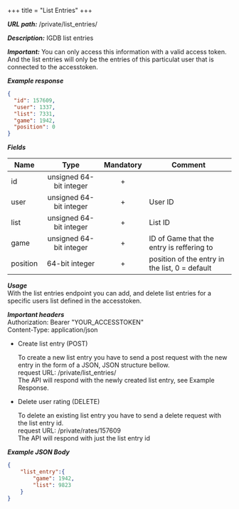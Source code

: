 +++
title = "List Entries"
+++

***URL path:*** /private/list_entries/

***Description:*** IGDB list entries

***Important:*** You can only access this information with a valid access token. And the list entries will only be the entries of this particulat user that is connected to the accesstoken.

***Example response***
```json
{
  "id": 157609,
  "user": 1337,
  "list": 7331,
  "game": 1942,
  "position": 0
}
```

***Fields***

| Name         | Type                    | Mandatory | Comment |
| ------------ |:-----------------------:|:---------:| ------- |
| id           | unsigned 64-bit integer |     +     ||
| user         | unsigned 64-bit integer |     +     | User ID |
| list         | unsigned 64-bit integer |     +     | List ID |
| game         | unsigned 64-bit integer |     +     | ID of Game that the entry is reffering to |
| position     | 64-bit integer          |     +     | position of the entry in the list, 0 = default |

***Usage***   
With the list entries endpoint you can add, and delete list entries for a specific users list defined in the accesstoken. 

***Important headers***   
Authorization: Bearer "YOUR_ACCESSTOKEN"  
Content-Type: application/json

* Create list entry (POST)

	To create a new list entry you have to send a post request with the new entry in the form of a JSON, JSON structure bellow.  
	request URL: /private/list_entries/   
	The API will respond with the newly created list entry, see Example Response.  

* Delete user rating (DELETE)

	To delete an existing list entry you have to send a delete request with the list entry id.  
	request URL: /private/rates/157609  
	The API will respond with just the list entry id   

***Example JSON Body***
```json
{
	"list_entry":{
        "game": 1942,
        "list": 9823
    }
}
```
